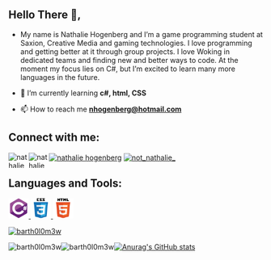 ## Hello There 👋, 
- My name is Nathalie Hogenberg and I’m a game programming student at Saxion, Creative Media and gaming technologies. I love programming and getting better at it through group projects. I love Woking in dedicated teams and finding new and better ways to code. At the moment my focus lies on C#, but I’m excited to learn many more languages in the future.
  
- 🌱 I’m currently learning **c#, html, CSS**
- 📫 How to reach me **nhogenberg@hotmail.com**

## Connect with me:

<p align="left">
<a href="https://linkedin.com/in/nathalie-hogenberg-0a62ba234" target="blank"><img align="left" src="https://raw.githubusercontent.com/rahuldkjain/github-profile-readme-generator/master/src/images/icons/Social/linked-in-alt.svg" alt="nathalie hogenberg" height="30" width="40" /></a>
<a href="https://fb.com/nathalie.hogenberg" target="blank"><img align="center" src="https://raw.githubusercontent.com/rahuldkjain/github-profile-readme-generator/master/src/images/icons/Social/facebook.svg" alt="nathalie hogenberg" height="30" width="40" /></a>
<a href="https://instagram.com/not_nathalie_" target="blank"><img align="center" src="https://raw.githubusercontent.com/rahuldkjain/github-profile-readme-generator/master/src/images/icons/Social/instagram.svg" alt="not_nathalie_" height="30" width="40" /></a>
<a href="https://www.youtube.com/channel/UCljJRu75hBzzbpDM9eKjZaA" target="blank"><img align="left" src="https://raw.githubusercontent.com/rahuldkjain/github-profile-readme-generator/master/src/images/icons/Social/youtube.svg" alt="nathalie hogenberg" height="30" width="40" /></a>
</p>

## Languages and Tools:
<p align="left"> <a href="https://www.w3schools.com/cs/" target="_blank" rel="noreferrer"> <img src="https://raw.githubusercontent.com/devicons/devicon/master/icons/csharp/csharp-original.svg" alt="csharp" width="40" height="40"/> </a> <a href="https://www.w3schools.com/css/" target="_blank" rel="noreferrer"> <img src="https://raw.githubusercontent.com/devicons/devicon/master/icons/css3/css3-original-wordmark.svg" alt="css3" width="40" height="40"/> </a> <a href="https://www.w3.org/html/" target="_blank" rel="noreferrer"> <img src="https://raw.githubusercontent.com/devicons/devicon/master/icons/html5/html5-original-wordmark.svg" alt="html5" width="40" height="40"/> </a> </p>

<p align="left"> <a href="https://github.com/ryo-ma/github-profile-trophy"><img src="https://github-profile-trophy.vercel.app/?username=barth0l0m3w" alt="barth0l0m3w" /></a> </p>

<p><img align="left" src="https://github-readme-stats.vercel.app/api/top-langs?username=barth0l0m3w&show_icons=true&locale=en&layout=compact" alt="barth0l0m3w" /></p>

<p><img align="left" src="https://github-readme-streak-stats.herokuapp.com/?user=barth0l0m3w&" alt="barth0l0m3w" /></p>

[![Anurag's GitHub stats](https://github-readme-stats.vercel.app/api?username=Barth0l0m3w&show_icons=true&theme=tokyonight)](https://github.com/anuraghazra/github-readme-stats)
